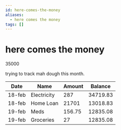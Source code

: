 ```yaml
---
id: here-comes-the-money
aliases:
  - here comes the money
tags: []
---
```

# here comes the money

35000

trying to track mah dough this month.

| Date | Name | Amount | Balance |
| ---- | ---- | ---- | ---- |
| 18-feb | Electricity | 287 | 34719.83 |
| 18-feb | Home Loan | 21701 | 13018.83 |
| 19-feb | Meds | 156.75 | 12835.08 |
| 19-feb | Groceries | 27 | 12835.08 |
